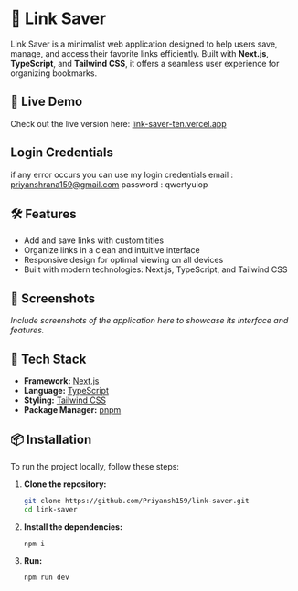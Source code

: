 # 🔗 Link Saver

Link Saver is a minimalist web application designed to help users save, manage, and access their favorite links efficiently. Built with **Next.js**, **TypeScript**, and **Tailwind CSS**, it offers a seamless user experience for organizing bookmarks.

## 🚀 Live Demo

Check out the live version here: [link-saver-ten.vercel.app](https://link-saver-ten.vercel.app)

## Login Credentials
  if any error occurs you can use my login credentials
    email : priyanshrana159@gmail.com
    password : qwertyuiop


## 🛠️ Features

- Add and save links with custom titles
- Organize links in a clean and intuitive interface
- Responsive design for optimal viewing on all devices
- Built with modern technologies: Next.js, TypeScript, and Tailwind CSS

## 📸 Screenshots

*Include screenshots of the application here to showcase its interface and features.*

## 🧰 Tech Stack

- **Framework:** [Next.js](https://nextjs.org/)
- **Language:** [TypeScript](https://www.typescriptlang.org/)
- **Styling:** [Tailwind CSS](https://tailwindcss.com/)
- **Package Manager:** [pnpm](https://pnpm.io/)

## 📦 Installation

To run the project locally, follow these steps:

1. **Clone the repository:**

   ```bash
   git clone https://github.com/Priyansh159/link-saver.git
   cd link-saver
   
2. **Install the dependencies:**
    ```bash
   npm i
   
3. **Run:**
    ```bash
   npm run dev
